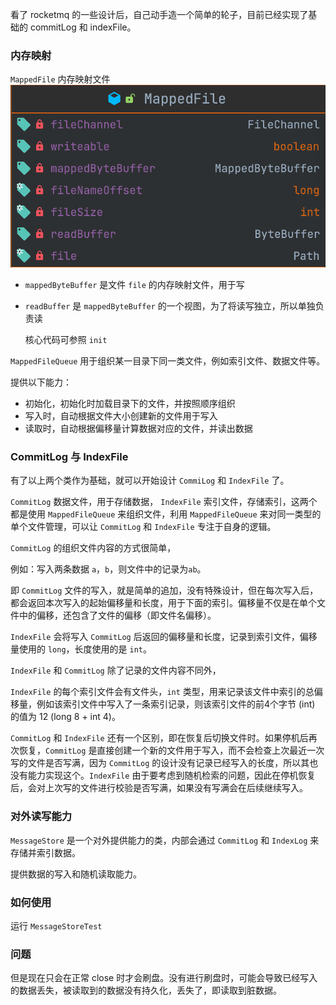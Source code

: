 看了 rocketmq 的一些设计后，自己动手造一个简单的轮子，目前已经实现了基础的 commitLog 和 indexFile。

### 内存映射
`MappedFile` 内存映射文件![image-20220623144015119](1.0-SNAPSHOT.assets/image-20220623144015119.png)

- `mappedByteBuffer` 是文件 `file` 的内存映射文件，用于写

- `readBuffer` 是 `mappedByteBuffer` 的一个视图，为了将读写独立，所以单独负责读

  核心代码可参照 `init`


`MappedFileQueue` 用于组织某一目录下同一类文件，例如索引文件、数据文件等。

提供以下能力：

- 初始化，初始化时加载目录下的文件，并按照顺序组织
- 写入时，自动根据文件大小创建新的文件用于写入
- 读取时，自动根据偏移量计算数据对应的文件，并读出数据



### CommitLog 与 IndexFile

有了以上两个类作为基础，就可以开始设计 `CommiLog` 和 `IndexFile` 了。



`CommitLog` 数据文件，用于存储数据， `IndexFile` 索引文件，存储索引，这两个都是使用 `MappedFileQueue` 来组织文件，利用 `MappedFileQueue` 来对同一类型的单个文件管理，可以让 `CommitLog` 和 `IndexFile` 专注于自身的逻辑。

`CommitLog` 的组织文件内容的方式很简单，

例如：写入两条数据 `a`，`b`，则文件中的记录为`ab`。

即 `CommitLog` 文件的写入，就是简单的追加，没有特殊设计，但在每次写入后，都会返回本次写入的起始偏移量和长度，用于下面的索引。偏移量不仅是在单个文件中的偏移，还包含了文件的偏移（即文件名偏移）。



`IndexFile` 会将写入 `CommitLog` 后返回的偏移量和长度，记录到索引文件，偏移量使用的 `long`，长度使用的是 `int`。

`IndexFile` 和 `CommitLog` 除了记录的文件内容不同外，

`IndexFile` 的每个索引文件会有文件头，`int` 类型，用来记录该文件中索引的总偏移量，例如该索引文件中写入了一条索引记录，则该索引文件的前4个字节 (int) 的值为 12 (long 8 + int 4)。

`CommitLog` 和 `IndexFile` 还有一个区别，即在恢复后切换文件时。如果停机后再次恢复，`CommitLog` 是直接创建一个新的文件用于写入，而不会检查上次最近一次写的文件是否写满，因为 `CommitLog` 的设计没有记录已经写入的长度，所以其也没有能力实现这个。`IndexFile` 由于要考虑到随机检索的问题，因此在停机恢复后，会对上次写的文件进行校验是否写满，如果没有写满会在后续继续写入。


### 对外读写能力

`MessageStore` 是一个对外提供能力的类，内部会通过 `CommitLog` 和 `IndexLog` 来存储并索引数据。

提供数据的写入和随机读取能力。


### 如何使用

运行 `MessageStoreTest`

### 问题

但是现在只会在正常 close 时才会刷盘。没有进行刷盘时，可能会导致已经写入的数据丢失，被读取到的数据没有持久化，丢失了，即读取到脏数据。

